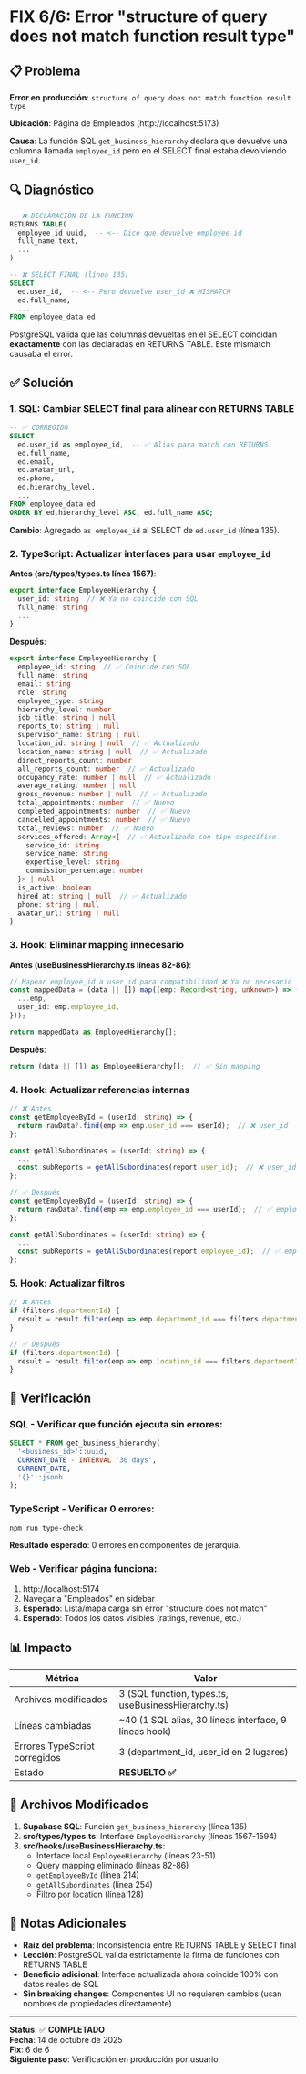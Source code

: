 # FIX 6/6: Error "structure of query does not match function result type"

## 📋 Problema
**Error en producción**: `structure of query does not match function result type`

**Ubicación**: Página de Empleados (http://localhost:5173)

**Causa**: La función SQL `get_business_hierarchy` declara que devuelve una columna llamada `employee_id` pero en el SELECT final estaba devolviendo `user_id`.

## 🔍 Diagnóstico

```sql
-- ❌ DECLARACIÓN DE LA FUNCIÓN
RETURNS TABLE(
  employee_id uuid,  -- <-- Dice que devuelve employee_id
  full_name text,
  ...
)

-- ❌ SELECT FINAL (línea 135)
SELECT 
  ed.user_id,  -- <-- Pero devuelve user_id ❌ MISMATCH
  ed.full_name, 
  ...
FROM employee_data ed
```

PostgreSQL valida que las columnas devueltas en el SELECT coincidan **exactamente** con las declaradas en RETURNS TABLE. Este mismatch causaba el error.

## ✅ Solución

### 1. SQL: Cambiar SELECT final para alinear con RETURNS TABLE

```sql
-- ✅ CORREGIDO
SELECT 
  ed.user_id as employee_id,  -- ✅ Alias para match con RETURNS
  ed.full_name, 
  ed.email, 
  ed.avatar_url, 
  ed.phone,
  ed.hierarchy_level, 
  ...
FROM employee_data ed
ORDER BY ed.hierarchy_level ASC, ed.full_name ASC;
```

**Cambio**: Agregado `as employee_id` al SELECT de `ed.user_id` (línea 135).

### 2. TypeScript: Actualizar interfaces para usar `employee_id`

**Antes (src/types/types.ts línea 1567)**:
```typescript
export interface EmployeeHierarchy {
  user_id: string  // ❌ Ya no coincide con SQL
  full_name: string
  ...
}
```

**Después**:
```typescript
export interface EmployeeHierarchy {
  employee_id: string  // ✅ Coincide con SQL
  full_name: string
  email: string
  role: string
  employee_type: string
  hierarchy_level: number
  job_title: string | null
  reports_to: string | null
  supervisor_name: string | null
  location_id: string | null  // ✅ Actualizado
  location_name: string | null  // ✅ Actualizado
  direct_reports_count: number
  all_reports_count: number  // ✅ Actualizado
  occupancy_rate: number | null  // ✅ Actualizado
  average_rating: number | null
  gross_revenue: number | null  // ✅ Actualizado
  total_appointments: number  // ✅ Nuevo
  completed_appointments: number  // ✅ Nuevo
  cancelled_appointments: number  // ✅ Nuevo
  total_reviews: number  // ✅ Nuevo
  services_offered: Array<{  // ✅ Actualizado con tipo específico
    service_id: string
    service_name: string
    expertise_level: string
    commission_percentage: number
  }> | null
  is_active: boolean
  hired_at: string | null  // ✅ Actualizado
  phone: string | null
  avatar_url: string | null
}
```

### 3. Hook: Eliminar mapping innecesario

**Antes (useBusinessHierarchy.ts líneas 82-86)**:
```typescript
// Mapear employee_id a user_id para compatibilidad ❌ Ya no necesario
const mappedData = (data || []).map((emp: Record<string, unknown>) => ({
  ...emp,
  user_id: emp.employee_id,
}));

return mappedData as EmployeeHierarchy[];
```

**Después**:
```typescript
return (data || []) as EmployeeHierarchy[];  // ✅ Sin mapping
```

### 4. Hook: Actualizar referencias internas

```typescript
// ❌ Antes
const getEmployeeById = (userId: string) => {
  return rawData?.find(emp => emp.user_id === userId);  // ❌ user_id
};

const getAllSubordinates = (userId: string) => {
  ...
  const subReports = getAllSubordinates(report.user_id);  // ❌ user_id
};

// ✅ Después
const getEmployeeById = (userId: string) => {
  return rawData?.find(emp => emp.employee_id === userId);  // ✅ employee_id
};

const getAllSubordinates = (userId: string) => {
  ...
  const subReports = getAllSubordinates(report.employee_id);  // ✅ employee_id
};
```

### 5. Hook: Actualizar filtros

```typescript
// ❌ Antes
if (filters.departmentId) {
  result = result.filter(emp => emp.department_id === filters.departmentId);  // ❌ department_id no existe
}

// ✅ Después
if (filters.departmentId) {
  result = result.filter(emp => emp.location_id === filters.departmentId);  // ✅ location_id
}
```

## 🧪 Verificación

### SQL - Verificar que función ejecuta sin errores:
```sql
SELECT * FROM get_business_hierarchy(
  '<business_id>'::uuid,
  CURRENT_DATE - INTERVAL '30 days',
  CURRENT_DATE,
  '{}'::jsonb
);
```

### TypeScript - Verificar 0 errores:
```bash
npm run type-check
```

**Resultado esperado**: 0 errores en componentes de jerarquía.

### Web - Verificar página funciona:
1. http://localhost:5174
2. Navegar a "Empleados" en sidebar
3. **Esperado**: Lista/mapa carga sin error "structure does not match"
4. **Esperado**: Todos los datos visibles (ratings, revenue, etc.)

## 📊 Impacto

| Métrica | Valor |
|---------|-------|
| Archivos modificados | 3 (SQL function, types.ts, useBusinessHierarchy.ts) |
| Líneas cambiadas | ~40 (1 SQL alias, 30 líneas interface, 9 líneas hook) |
| Errores TypeScript corregidos | 3 (department_id, user_id en 2 lugares) |
| Estado | **RESUELTO ✅** |

## 🔗 Archivos Modificados

1. **Supabase SQL**: Función `get_business_hierarchy` (línea 135)
2. **src/types/types.ts**: Interface `EmployeeHierarchy` (líneas 1567-1594)
3. **src/hooks/useBusinessHierarchy.ts**: 
   - Interface local `EmployeeHierarchy` (líneas 23-51)
   - Query mapping eliminado (líneas 82-86)
   - `getEmployeeById` (línea 214)
   - `getAllSubordinates` (línea 254)
   - Filtro por location (línea 128)

## 📝 Notas Adicionales

- **Raíz del problema**: Inconsistencia entre RETURNS TABLE y SELECT final
- **Lección**: PostgreSQL valida estrictamente la firma de funciones con RETURNS TABLE
- **Beneficio adicional**: Interface actualizada ahora coincide 100% con datos reales de SQL
- **Sin breaking changes**: Componentes UI no requieren cambios (usan nombres de propiedades directamente)

---

**Status**: ✅ **COMPLETADO**  
**Fecha**: 14 de octubre de 2025  
**Fix**: 6 de 6  
**Siguiente paso**: Verificación en producción por usuario
